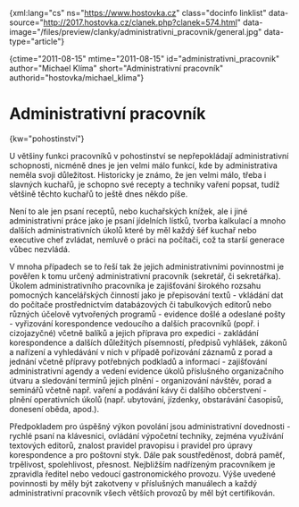 
{xml:lang="cs" ns="https://www.hostovka.cz" class="docinfo linklist" data-source="http://2017.hostovka.cz/clanek.php?clanek=574.html" data-image="/files/preview/clanky/administrativni_pracovnik/general.jpg" data-type="article"}

{ctime="2011-08-15" mtime="2011-08-15" id="administrativni\_pracovnik" author="Michael Klíma" short="Administrativní pracovník" authorid="hostovka/michael\_klima"}

# Administrativní pracovník

<!-- generated attribute kw by user_udpatekw.sh on 2020-04-25, do not edit -->

{kw="pohostinství"}

U většiny funkci pracovníků v pohostinství se nepřepokládají administrativní schopnosti, nicméně dnes je jen velmi málo funkcí, kde by administrativa neměla svoji důležitost. Historicky je známo, že jen velmi málo, třeba i slavných kuchařů, je schopno své recepty a techniky vaření popsat, tudíž většině těchto kuchařů to ještě dnes někdo píše.

Není to ale jen psaní receptů, nebo kuchařských knížek, ale i jiné administrativní práce jako je psaní jídelních lístků, tvorba kalkulací a mnoho dalších administrativních úkolů které by měl každý šéf kuchař nebo executive chef zvládat, nemluvě o práci na počítači, což ta starší generace vůbec nezvládá.

V mnoha případech se to řeší tak že jejich administrativními povinnostmi je pověřen k tomu určený administrativní pracovník (sekretář, či sekretářka). Úkolem administrativního pracovníka je zajišťování širokého rozsahu pomocných kancelářských činností jako je přepisování textů - vkládání dat do počítače prostřednictvím databázových či tabulkových editorů nebo různých účelově vytvořených programů - evidence došlé a odeslané pošty - vyřizování korespondence vedoucího a dalších pracovníků (popř. i cizojazyčné) včetně balíků a jejich příprava pro expedici - zakládání korespondence a dalších důležitých písemností, předpisů vyhlášek, zákonů a nařízení a vyhledávání v nich v případě pořizování záznamů z porad a jednání včetně přípravy potřebných podkladů a informací - zajišťování administrativní agendy a vedení evidence úkolů příslušného organizačního útvaru a sledování termínů jejich plnění - organizování návštěv, porad a seminářů včetně např. vaření a podávání kávy či dalšího občerstvení - plnění operativních úkolů (např. ubytování, jízdenky, obstarávání časopisů, donesení oběda, apod.). 

Předpokladem pro úspěšný výkon povolání jsou administrativní dovednosti - rychlé psaní na klávesnici, ovládání výpočetní techniky, zejména využívání textových editorů, znalost pravidel pravopisu i pravidel pro úpravy korespondence a pro poštovní styk. Dále pak soustředěnost, dobrá paměť, trpělivost, spolehlivost, přesnost. Nejbližším nadřízeným pracovníkem je zpravidla ředitel nebo vedoucí gastronomického provozu. Výše uvedené povinnosti by měly být zakotveny v příslušných manuálech a každý administrativní pracovník všech větších provozů by měl být certifikován.

